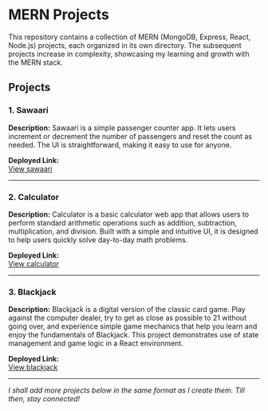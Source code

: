 # MERN Projects

This repository contains a collection of MERN (MongoDB, Express, React, Node.js) projects, each organized in its own directory. The subsequent projects increase in complexity, showcasing my learning and growth with the MERN stack.

## Projects

### 1. Sawaari
**Description:** Sawaari is a simple passenger counter app. It lets users increment or decrement the number of passengers and reset the count as needed. The UI is straightforward, making it easy to use for anyone.

**Deployed Link:**  
[View sawaari](https://di49v.github.io/mern-projects/sawaari/)

---

### 2. Calculator
**Description:** Calculator is a basic calculator web app that allows users to perform standard arithmetic operations such as addition, subtraction, multiplication, and division. Built with a simple and intuitive UI, it is designed to help users quickly solve day-to-day math problems.

**Deployed Link:**  
[View calculator](https://di49v.github.io/mern-projects/calculator/)

---

### 3. Blackjack
**Description:** Blackjack is a digital version of the classic card game. Play against the computer dealer, try to get as close as possible to 21 without going over, and experience simple game mechanics that help you learn and enjoy the fundamentals of Blackjack. This project demonstrates use of state management and game logic in a React environment.

**Deployed Link:**  
[View blackjack](https://di49v.github.io/mern-projects/blackjack/)

---

*I shall add more projects below in the same format as I create them. Till then, stay connected!*
